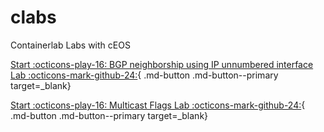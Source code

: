 # clabs

Containerlab Labs with cEOS

[Start :octicons-play-16: BGP neighborship using IP unnumbered interface Lab :octicons-mark-github-24:](https://codespaces.new/noredistribution/clabs/tree/main?quickstart=1&devcontainer_path=.devcontainer%2Fcommunity-central-rfc5549%2Fdevcontainer.json){ .md-button .md-button--primary target=_blank}

[Start :octicons-play-16: Multicast Flags Lab :octicons-mark-github-24:](https://codespaces.new/noredistribution/clabs/tree/main?quickstart=1&devcontainer_path=.devcontainer%2Fmulticast-flags%2Fdevcontainer.json){ .md-button .md-button--primary target=_blank}
